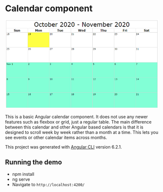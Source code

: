 # Calendar component

![calendar](/assets/calendar.png)

This is a basic Angular calendar component. It does not use any newer features such as flexbox or grid, just a regular table. The main difference between this calendar and other Angular based calendars is that it is designed to scroll week by week rather than a month at a time. This lets you see events or other calendar items across months.


This project was generated with [Angular CLI](https://github.com/angular/angular-cli) version 6.2.1.

## Running the demo

- npm install
- ng serve
- Navigate to `http://localhost:4200/`
